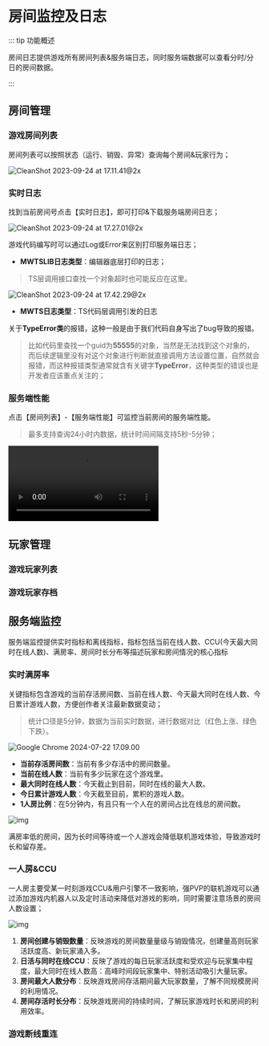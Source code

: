 # 房间监控及日志

::: tip 功能概述

房间日志提供游戏所有房间列表&服务端日志，同时服务端数据可以查看分时/分日的房间数据。

::: 

## 房间管理

### 游戏房间列表

房间列表可以按照状态（运行、销毁、异常）查询每个房间&玩家行为；

![CleanShot 2023-09-24 at 17.11.41@2x](https://arkimg.ark.online/CleanShot%202023-09-24%20at%2017.11.41@2x.webp)

### 实时日志

找到当前房间号点击【实时日志】，即可打印&下载服务端房间日志；

![CleanShot 2023-09-24 at 17.27.01@2x](https://arkimg.ark.online/CleanShot%202023-09-24%20at%2017.27.01@2x.webp)

游戏代码编写时可以通过Log或Error来区别打印服务端日志；

- **MWTSLIB日志类型**：编辑器底层打印的日志；

> TS层调用接口查找一个对象超时也可能反应在这里。

![CleanShot 2023-09-24 at 17.42.29@2x](https://arkimg.ark.online/CleanShot%202023-09-24%20at%2017.42.29@2x.webp)

- **MWTS日志类型**：TS代码层调用引发的日志

关于**TypeError类**的报错，这种一般是由于我们代码自身写出了bug导致的报错。

> 比如代码里查找一个guid为**55555**的对象，当然是无法找到这个对象的，而后续逻辑里没有对这个对象进行判断就直接调用方法设置位置，自然就会报错，而这种报错类型通常就含有关键字**TypeError**，这种类型的错误也是开发者应该重点关注的；

### 服务端性能

点击【房间列表】-【服务端性能】可监控当前房间的服务端性能。

> 最多支持查询24小时内数据，统计时间间隔支持5秒-5分钟；

<video controls src="https://cdn.233xyx.com/online/YZM5b0O9JB9n1695549695668.mp4"></video>

## 玩家管理

### 游戏玩家列表

### 游戏玩家存档

## 服务端监控

服务端监控提供实时指标和离线指标，指标包括当前在线人数、CCU(今天最大同时在线人数)、满房率、房间时长分布等描述玩家和房间情况的核心指标

### 实时满房率

关键指标包含游戏的当前存活房间数、当前在线人数、今天最大同时在线人数、今日累计游戏人数，方便创作者关注最新数据变动；

> 统计口径是5分钟，数据为当前实时数据，进行数据对比（红色上涨、绿色下跌）。

![Google Chrome 2024-07-22 17.09.00](https://arkimg.ark.online/Google%20Chrome%202024-07-22%2017.09.00.png)

- **当前存活房间数**：当前有多少存活中的房间数量。
- **当前在线人数**：当前有多少玩家在这个游戏里。
- **最大同时在线人数**：今天截止到目前，同时在线的最大人数。
- **今日累计游戏人数**：今天截至目前，累积的游戏人数。
- **1人房比例**：在5分钟内，有且只有一个人在的房间占比在线总的房间数。

![img](https://arkimg.ark.online/(null)-20240722165613099.png)

满房率低的房间，因为长时间等待或一个人游戏会降低联机游戏体验，导致游戏时长和留存差。

### 一人房&CCU

一人房主要受某一时刻游戏CCU&用户引擎不一致影响，强PVP的联机游戏可以通过添加游戏内机器人以及定时活动来降低对游戏的影响，同时需要注意场景的房间人数设置；

![img](https://arkimg.ark.online/(null)-20240722165613333.png)

1. **房间创建与销毁数量**：反映游戏的房间数量量级与销毁情况，创建量高则玩家活跃度高、新玩家涌入多。
2. **日活与同时在线CCU**：反映了游戏的每日玩家活跃度和受欢迎与玩家集中程度，最大同时在线人数高：高峰时间段玩家集中、特别活动吸引大量玩家。
3. **房间最大人数分布**：反映游戏房间存活期间最大玩家数量，了解不同规模房间的利用情况。
4. **房间存活时长分布**：反映游戏房间的持续时间，了解玩家游戏时长和房间的利用效率。

### 游戏断线重连
